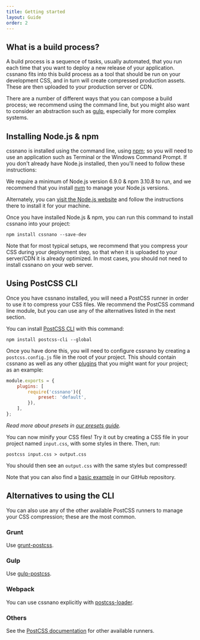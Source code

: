```yaml
---
title: Getting started
layout: Guide
order: 2
---
```



## What is a build process?

A build process is a sequence of tasks, usually automated, that you run each
time that you want to deploy a new release of your application. cssnano fits
into this build process as a tool that should be run on your development CSS,
and in turn will create compressed production assets. These are then uploaded
to your production server or CDN.

There are a number of different ways that you can compose a build process; we
recommend using the command line, but you might also want to consider an
abstraction such as [gulp](http://gulpjs.com/), especially for more complex
systems.


## Installing Node.js & npm

cssnano is installed using the command line, using [npm](https://npmjs.com); so
you will need to use an application such as Terminal or the Windows Command
Prompt. If you don't already have Node.js installed, then you'll need to
follow these instructions:

We require a minimum of Node.js version 6.9.0 & npm 3.10.8 to run, and we
recommend that you install [nvm](https://github.com/creationix/nvm) to manage
your Node.js versions.

Alternately, you can [visit the Node.js website](https://nodejs.org/en/) and
follow the instructions there to install it for your machine.

Once you have installed Node.js & npm, you can run this command to install
cssnano into your project:

```shell
npm install cssnano --save-dev
```

Note that for most typical setups, we recommend that you compress your CSS
during your deployment step, so that when it is uploaded to your server/CDN
it is already optimized. In most cases, you should not need to install cssnano
on your web server.


## Using PostCSS CLI

Once you have cssnano installed, you will need a PostCSS runner in order to
use it to compress your CSS files. We recommend the PostCSS command line module,
but you can use any of the alternatives listed in the next section.

You can install [PostCSS CLI](https://github.com/postcss/postcss-cli)
with this command:

```shell
npm install postcss-cli --global
```

Once you have done this, you will need to configure cssnano by creating a
`postcss.config.js` file in the root of your project. This should contain
cssnano as well as any other [plugins] that you might want for your project;
as an example:

[plugins]: https://github.com/postcss/postcss/blob/master/site/plugins.md

```js
module.exports = {
    plugins: [
        require('cssnano')({
            preset: 'default',
        }),
    ],
};
```

_Read more about presets in [our presets guide](/guides/presets)._

You can now minify your CSS files! Try it out by creating a CSS file in your
project named `input.css`, with some styles in there. Then, run:

```shell
postcss input.css > output.css
```

You should then see an `output.css` with the same styles but compressed!

Note that you can also find a [basic example][example] in our GitHub repository.

[example]: https://github.com/cssnano/cssnano/tree/master/packages/example-cli-usage


## Alternatives to using the CLI

You can also use any of the other available PostCSS runners to manage your
CSS compression; these are the most common.

### Grunt

Use [grunt-postcss](https://github.com/nDmitry/grunt-postcss).

### Gulp

Use [gulp-postcss](https://github.com/postcss/gulp-postcss).

### Webpack

You can use cssnano explicitly with [postcss-loader].

[postcss-loader]: https://github.com/postcss/postcss-loader

### Others

See the [PostCSS documentation](https://github.com/postcss/postcss#usage) for
other available runners.
